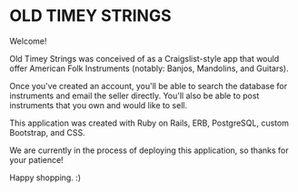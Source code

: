 # OLD TIMEY STRINGS

Welcome!

Old Timey Strings was conceived of as a Craigslist-style app that would offer American Folk Instruments (notably:  Banjos, Mandolins, and Guitars).

Once you've created an account, you'll be able to search the database for instruments and email the seller directly.   You'll also be able to post instruments that you own and would like to sell.

This application was created with Ruby on Rails, ERB, PostgreSQL, custom Bootstrap, and CSS.

We are currently in the process of deploying this application, so thanks for your patience!

Happy shopping.    :)